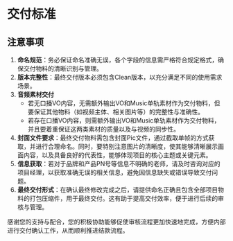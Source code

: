 # 交付标准
## 注意事项
1. **命名规范**：务必保证命名准确无误，各个字段的信息需严格符合规定格式，确保交付物料的清晰识别与管理。
2. **版本完整性**：最终交付版本必须包含Clean版本，以充分满足不同的使用需求场景。
3. **音频素材交付**
    - 若无口播VO内容，无需额外输出VO和Music单轨素材作为交付物料，但要保证其他物料（如视频主体、相关图片等）的完整性与准确性。
    - 若存在口播VO内容，则需额外输出VO和Music单轨素材作为交付物料，并且要着重保证这两类素材的质量以及与视频的同步性。
4. **封面文件要求**：最终交付物料需包含封面Pic文件，通过截取单帧的方式获取，并进行合理命名。同时，要特别注意图片的清晰度，使其能够清晰展示画面内容，以及具备良好的代表性，能够体现项目的核心主题或关键元素。
5. **信息获取**：若对于品牌和产品PN号等信息不明确的老师，请及时咨询对应的项目经理，以获取准确无误的相关信息，避免因信息缺失或错误导致交付问题。
6. **最终交付形式**：在确认最终修改完成之后，请提供命名正确且包含全部项目物料的打包压缩件，用于最终交付。这有助于提高交付效率，便于进行后续的审核与管理。

感谢您的支持与配合，您的积极协助能够促使审核流程更加快速地完成，方便内部进行交付确认工作，从而顺利推进结款流程。 